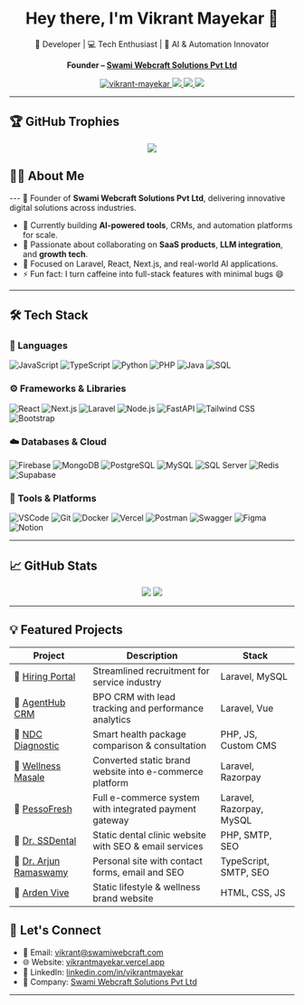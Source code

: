 <!-- Profile README for vikrant-mayekar -->

<h1 align="center">Hey there, I'm Vikrant Mayekar 👋</h1>
<p align="center">🚀 Developer | 💻 Tech Enthusiast | 🧠 AI & Automation Innovator</p>
<p align="center"><strong>Founder – <a href="https://swamiwebcraft.com" target="_blank">Swami Webcraft Solutions Pvt Ltd</a></strong></p>


<p align="center">
  <a href="https://github.com/vikrant-mayekar">
    <img src="https://komarev.com/ghpvc/?username=vikrant-mayekar&label=Profile%20views&color=0e75b6&style=flat" alt="vikrant-mayekar" />
  </a>
  <a href="mailto:viki92001@gmail.com">
    <img src="https://img.shields.io/badge/Email-Me-blue?style=flat&logo=gmail" />
  </a>
  <a href="https://linkedin.com/in/vikrantmayekar" target="_blank">
    <img src="https://img.shields.io/badge/LinkedIn-VikrantMayekar-blue?logo=linkedin" />
  </a>
  <a href="https://vikrantmayekar.vercel.app" target="_blank">
    <img src="https://img.shields.io/badge/Portfolio-Visit-green?style=flat&logo=vercel" />
  </a>
</p>

---
## 🏆 GitHub Trophies

<p align="center">
  <img src="https://github-profile-trophy.vercel.app/?username=vikrant-mayekar&theme=dark&title=Stars,Followers,Commits,Repositories,PullRequest" />
</p>

## 🧑‍💻 About Me

--- 🔭 Founder of **Swami Webcraft Solutions Pvt Ltd**, delivering innovative digital solutions across industries.
- 💼 Currently building **AI-powered tools**, CRMs, and automation platforms for scale.
- 🤝 Passionate about collaborating on **SaaS products**, **LLM integration**, and **growth tech**.
- 🎯 Focused on Laravel, React, Next.js, and real-world AI applications.
- ⚡ Fun fact: I turn caffeine into full-stack features with minimal bugs 😄

---
## 🛠️ Tech Stack

### 🚀 Languages
![JavaScript](https://img.shields.io/badge/JavaScript-F7DF1E?logo=javascript&logoColor=000)
![TypeScript](https://img.shields.io/badge/TypeScript-007ACC?logo=typescript&logoColor=white)
![Python](https://img.shields.io/badge/Python-3776AB?logo=python&logoColor=white)
![PHP](https://img.shields.io/badge/PHP-777BB4?logo=php&logoColor=white)
![Java](https://img.shields.io/badge/Java-ED8B00?logo=java&logoColor=white)
![SQL](https://img.shields.io/badge/SQL-336791?logo=postgresql&logoColor=white)

### ⚙️ Frameworks & Libraries
![React](https://img.shields.io/badge/React-61DAFB?logo=react&logoColor=000)
![Next.js](https://img.shields.io/badge/Next.js-000000?logo=nextdotjs)
![Laravel](https://img.shields.io/badge/Laravel-F72C1F?logo=laravel&logoColor=white)
![Node.js](https://img.shields.io/badge/Node.js-339933?logo=nodedotjs&logoColor=white)
![FastAPI](https://img.shields.io/badge/FastAPI-009688?logo=fastapi&logoColor=white)
![Tailwind CSS](https://img.shields.io/badge/TailwindCSS-38B2AC?logo=tailwind-css&logoColor=white)
![Bootstrap](https://img.shields.io/badge/Bootstrap-563D7C?logo=bootstrap&logoColor=white)

### ☁️ Databases & Cloud
![Firebase](https://img.shields.io/badge/Firebase-FFCA28?logo=firebase&logoColor=black)
![MongoDB](https://img.shields.io/badge/MongoDB-47A248?logo=mongodb&logoColor=white)
![PostgreSQL](https://img.shields.io/badge/PostgreSQL-4169E1?logo=postgresql&logoColor=white)
![MySQL](https://img.shields.io/badge/MySQL-4479A1?logo=mysql&logoColor=white)
![SQL Server](https://img.shields.io/badge/SQL%20Server-CC2927?logo=microsoft-sql-server&logoColor=white)
![Redis](https://img.shields.io/badge/Redis-DC382D?logo=redis&logoColor=white)
![Supabase](https://img.shields.io/badge/Supabase-3ECF8E?logo=supabase&logoColor=white)

### 🧰 Tools & Platforms
![VSCode](https://img.shields.io/badge/VS%20Code-007ACC?logo=visual-studio-code&logoColor=white)
![Git](https://img.shields.io/badge/Git-F05032?logo=git&logoColor=white)
![Docker](https://img.shields.io/badge/Docker-2496ED?logo=docker&logoColor=white)
![Vercel](https://img.shields.io/badge/Vercel-000?logo=vercel&logoColor=white)
![Postman](https://img.shields.io/badge/Postman-FF6C37?logo=postman&logoColor=white)
![Swagger](https://img.shields.io/badge/Swagger-85EA2D?logo=swagger&logoColor=black)
![Figma](https://img.shields.io/badge/Figma-F24E1E?logo=figma&logoColor=white)
![Notion](https://img.shields.io/badge/Notion-000000?logo=notion&logoColor=white)


---

## 📈 GitHub Stats

<p align="center">
  <img src="https://github-readme-stats.vercel.app/api?username=vikrant-mayekar&show_icons=true&theme=tokyonight&hide=prs" />
  <img src="https://github-readme-stats.vercel.app/api/top-langs/?username=vikrant-mayekar&layout=compact&theme=tokyonight" />
</p>

---

## 💡 Featured Projects

| Project | Description | Stack |
|--------|-------------|-------|
| 🔗 [Hiring Portal](https://hiring.abss.co.in) | Streamlined recruitment for service industry | Laravel, MySQL |
| 🔗 [AgentHub CRM](https://agenthub.abss.co.in) | BPO CRM with lead tracking and performance analytics | Laravel, Vue |
| 🔗 [NDC Diagnostic](https://ndcdiagnostic.in) | Smart health package comparison & consultation | PHP, JS, Custom CMS |
| 🔗 [Wellness Masale](https://wellnessmasale.com) | Converted static brand website into e-commerce platform | Laravel, Razorpay |
| 🔗 [PessoFresh](https://pessofresh.in) | Full e-commerce system with integrated payment gateway | Laravel, Razorpay, MySQL |
| 🔗 [Dr. SSDental](https://drssdental.com) | Static dental clinic website with SEO & email services | PHP, SMTP, SEO |
| 🔗 [Dr. Arjun Ramaswamy](https://drarjunramaswamy.com) | Personal site with contact forms, email and SEO | TypeScript, SMTP, SEO |
| 🔗 [Arden Vive](https://ardenvive.com) | Static lifestyle & wellness brand website | HTML, CSS, JS |


## 🔗 Let's Connect

- 📧 Email: [vikrant@swamiwebcraft.com](mailto:vikrant@swamiwebcraft.com)
- 🌐 Website: [vikrantmayekar.vercel.app](https://vikrantmayekar.vercel.app)
- 💼 LinkedIn: [linkedin.com/in/vikrantmayekar](https://linkedin.com/in/vikrantmayekar)
- 🏢 Company: [Swami Webcraft Solutions Pvt Ltd](https://swamiwebcraft.com)

---

